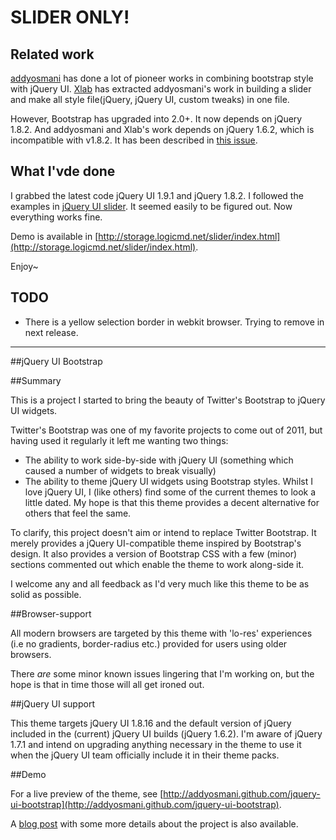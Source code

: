 # SLIDER ONLY!

## Related work

[addyosmani](https://github.com/addyosmani/jquery-ui-bootstrap) has done a lot of pioneer works in combining bootstrap style with jQuery UI. [Xlab](https://github.com/Xlab/jquery-bootstrap-slider) has extracted addyosmani's work in building a slider and make all style file(jQuery, jQuery UI, custom tweaks) in one file.

However, Bootstrap has upgraded into 2.0+. It now depends on jQuery 1.8.2. And addyosmani and Xlab's work depends on jQuery 1.6.2, which is incompatible with v1.8.2.
It has been described in [this issue](https://github.com/Xlab/jquery-bootstrap-slider/issues/1).

## What I'vde done

I grabbed the latest code jQuery UI 1.9.1 and jQuery 1.8.2. I followed the examples in [jQuery UI slider](http://jqueryui.com/slider/). It seemed easily to be figured out. Now everything works fine.

Demo is available in [http://storage.logicmd.net/slider/index.html](http://storage.logicmd.net/slider/index.html).

Enjoy~

## TODO

* There is a yellow selection border in webkit browser. Trying to remove in next release.


------------

##jQuery UI Bootstrap

##Summary

This is a project I started to bring the beauty of Twitter's Bootstrap to jQuery UI widgets.

Twitter's Bootstrap was one of my favorite projects to come out of 2011, but having used it regularly it left me wanting two things:

* The ability to work side-by-side with jQuery UI (something which caused a number of widgets to break visually)
* The ability to theme jQuery UI widgets using Bootstrap styles. Whilst I love jQuery UI, I (like others) find some of the current themes to look a little dated. My hope is that this theme provides a decent alternative for others that feel the same.

To clarify, this project doesn't aim or intend to replace Twitter Bootstrap. It merely provides a jQuery UI-compatible theme inspired by Bootstrap's design. It also provides a version of Bootstrap CSS with a few (minor) sections commented out which enable the theme to work along-side it.

I welcome any and all feedback as I'd very much like this theme to be as solid as possible.

##Browser-support

All modern browsers are targeted by this theme with 'lo-res' experiences (i.e no gradients, border-radius etc.) provided for users using older browsers.

There *are* some minor known issues lingering that I'm working on, but the hope is that in time those will all get ironed out.

##jQuery UI support

This theme targets jQuery UI 1.8.16 and the default version of jQuery included in the (current) jQuery UI builds (jQuery 1.6.2). I'm aware of jQuery 1.7.1 and intend on upgrading anything necessary in the theme to use it when the jQuery UI team officially include it in their theme packs.


##Demo

For a live preview of the theme, see [http://addyosmani.github.com/jquery-ui-bootstrap](http://addyosmani.github.com/jquery-ui-bootstrap).

A [blog post](http://addyosmani.com/blog/jquery-ui-bootstrap/) with some more details about the project is also available.
